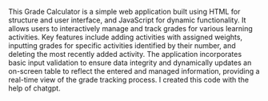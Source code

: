 This Grade Calculator is a simple web application built using HTML for structure and user interface, and JavaScript for dynamic functionality. 
It allows users to interactively manage and track grades for various learning activities.
Key features include adding activities with assigned weights, inputting grades for specific activities identified by their number, and deleting the most recently added activity.
The application incorporates basic input validation to ensure data integrity and dynamically updates an on-screen table to reflect the entered and managed information, providing a real-time view of the grade tracking process.
I created this code with the help of chatgpt.
